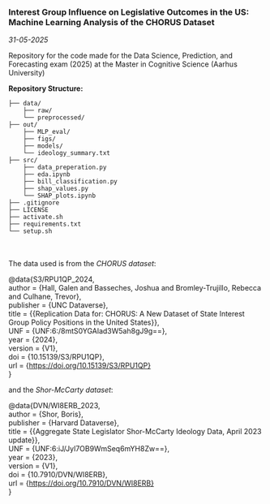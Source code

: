 ### Interest Group Influence on Legislative Outcomes in the US: Machine Learning Analysis of the CHORUS Dataset

*31-05-2025*

Repository for the code made for the Data Science, Prediction, and Forecasting exam (2025) at the Master in Cognitive Science (Aarhus University)

**Repository Structure:**

```
├── data/
    ├── raw/
    └── preprocessed/
├── out/
    ├── MLP_eval/
    ├── figs/
    ├── models/
    └── ideology_summary.txt
├── src/
    ├── data_preperation.py
    ├── eda.ipynb
    ├── bill_classification.py
    ├── shap_values.py
    └── SHAP_plots.ipynb
├── .gitignore
├── LICENSE
├── activate.sh
├── requirements.txt
└── setup.sh
```
\
\
The data used is from the *CHORUS dataset*: 

@data{S3/RPU1QP_2024,  
author = {Hall, Galen and Basseches, Joshua and Bromley-Trujillo, Rebecca and Culhane, Trevor},  
publisher = {UNC Dataverse},  
title = {{Replication Data for: CHORUS: A New Dataset of State Interest Group Policy Positions in the United States}},  
UNF = {UNF:6:/8mtS0YGAlad3W5ah8gJ9g==},  
year = {2024},  
version = {V1},  
doi = {10.15139/S3/RPU1QP},  
url = {https://doi.org/10.15139/S3/RPU1QP}  
}

and the *Shor-McCarty dataset*: 

@data{DVN/WI8ERB_2023,  
author = {Shor, Boris},  
publisher = {Harvard Dataverse},  
title = {{Aggregate State Legislator Shor-McCarty Ideology Data, April 2023 update}},  
UNF = {UNF:6:iJ/Jyl7OB9WmSeq6mYH8Zw==},  
year = {2023},  
version = {V1},  
doi = {10.7910/DVN/WI8ERB},  
url = {https://doi.org/10.7910/DVN/WI8ERB}  
}
